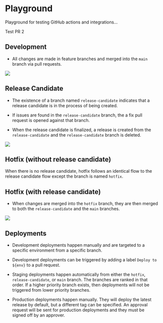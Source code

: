 # Playground

Playground for testing GitHub actions and integrations...

Test PR 2

## Development

- All changes are made in feature branches and merged into the `main` branch via pull requests.

[![](https://mermaid.ink/img/pako:eNqdkbEOwjAMRH-l8lyGdsyMxMTEmsUkbhPRJJVxBlT13wlQJKSCQHg6nc9v8E1gkiVQ0HvZMY5Ox6qMSSF4WesjYzSu6gglM22aJeHInFKWlf9KeWYC-vgW1n6AtT_BAnFPX1nNH6zlRkeooWxKzJZ_TTdXgzgKpEEVaanDPIgGHecSxSzpcIkGlHCmGvJoUWjrsWcMoDoczsUl6yXx_tHBvYr5ClPdhQA?type=png)](https://mermaid-js.github.io/mermaid-live-editor/edit#pako:eNqdkbEOwjAMRH-l8lyGdsyMxMTEmsUkbhPRJJVxBlT13wlQJKSCQHg6nc9v8E1gkiVQ0HvZMY5Ox6qMSSF4WesjYzSu6gglM22aJeHInFKWlf9KeWYC-vgW1n6AtT_BAnFPX1nNH6zlRkeooWxKzJZ_TTdXgzgKpEEVaanDPIgGHecSxSzpcIkGlHCmGvJoUWjrsWcMoDoczsUl6yXx_tHBvYr5ClPdhQA)

## Release Candidate

- The existence of a branch named `release-candidate` indicates that a release candidate is in the process of being created.

- If issues are found in the `release-candidate` branch, the a fix pull request is opened against that branch.

- When the release candidate is finalized, a release is created from the `release-candidate` and the `release-candidate` branch is deleted.

[![](https://mermaid.ink/img/pako:eNqdUjEOwjAM_ErkGQY6dkZiYmLNYhK3jWiSKnUQCPF3ElohASoVzWSdz-c7xTdQXhOUUBveBewa6UR6yltr-Ls-BnSqEYFawp7WCp02GplGZkPq5CMLi8b9FnpRJ6TGRZW5rLuw-X_eUqjpY_zb3cCaSrPUbvEx844uDFEsDDGzYrAjjC6FhJEjzhsJgrHOWK5nfxdWkFwkXKdLuuWeBG7IkoSsoanC2HIWuicqRvaHq1NQcoi0gthlP1uDdUALZYVtn1DShn3YD9f5PNL7Awj_5qw?type=png)](https://mermaid-js.github.io/mermaid-live-editor/edit#pako:eNqdUjEOwjAM_ErkGQY6dkZiYmLNYhK3jWiSKnUQCPF3ElohASoVzWSdz-c7xTdQXhOUUBveBewa6UR6yltr-Ls-BnSqEYFawp7WCp02GplGZkPq5CMLi8b9FnpRJ6TGRZW5rLuw-X_eUqjpY_zb3cCaSrPUbvEx844uDFEsDDGzYrAjjC6FhJEjzhsJgrHOWK5nfxdWkFwkXKdLuuWeBG7IkoSsoanC2HIWuicqRvaHq1NQcoi0gthlP1uDdUALZYVtn1DShn3YD9f5PNL7Awj_5qw)

## Hotfix (without release candidate)

When there is no release candidate, hotfix follows an identical flow to the release candidate flow except the branch is named `hotfix`.

## Hotfix (with release candidate)

- When changes are merged into the `hotfix` branch, they are then merged to both the `release-candidate` and the `main` branches.

[![](https://mermaid.ink/img/pako:eNqlkzFvwyAQhf8KujkZ4m6eK3Xq1JXlCmeDasAi56pVlP9eKLZklySyVCY43vt49sEFVNAELfSWXyKORnqRhgrOWV7PhdWtkBBpIDyTBMHY58LnSULRvUf0yggTuLNfIkRNsRXNzDCkPsLEwqH19RGzdYYfFXptNTItlNMuyma-SCvmA-0d7LJdvmyTOK2PY1xiPu00O4o9zd59cYtjzbgR-oFoU7zRT5HbWLf0n3-xBLrn3cX-G7NZxWyqmHUD4QApRarrdMcveU8CG3LpBmeGpg6ngTPomqQ4cXj79gpajhMdYBpznmeLfUQHbYfDOVVJWw7xtbyb3-dz_QEC8hf1?type=png)](https://mermaid-js.github.io/mermaid-live-editor/edit#pako:eNqlkzFvwyAQhf8KujkZ4m6eK3Xq1JXlCmeDasAi56pVlP9eKLZklySyVCY43vt49sEFVNAELfSWXyKORnqRhgrOWV7PhdWtkBBpIDyTBMHY58LnSULRvUf0yggTuLNfIkRNsRXNzDCkPsLEwqH19RGzdYYfFXptNTItlNMuyma-SCvmA-0d7LJdvmyTOK2PY1xiPu00O4o9zd59cYtjzbgR-oFoU7zRT5HbWLf0n3-xBLrn3cX-G7NZxWyqmHUD4QApRarrdMcveU8CG3LpBmeGpg6ngTPomqQ4cXj79gpajhMdYBpznmeLfUQHbYfDOVVJWw7xtbyb3-dz_QEC8hf1)

## Deployments

- Development deployments happen manually and are targeted to a specific environment from a specific branch.

- Development deployments can be triggered by adding a label `Deploy to ${env}` to a pull request.

- Staging deployments happen automatically from either the `hotfix`, `release-candidate`, or `main` branch. The branches are ranked in that order. If a higher priority branch exists, then deployments will not be triggered from lower priority branches.

- Production deployments happen manually. They will deploy the latest release by default, but a different tag can be specified. An approval request will be sent for production deployments and they must be signed off by an approver.
